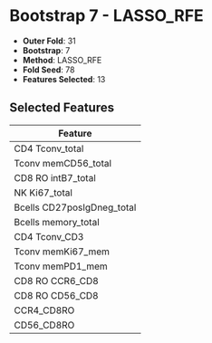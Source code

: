 # Bootstrap 7 - LASSO_RFE

- **Outer Fold**: 31
- **Bootstrap**: 7
- **Method**: LASSO_RFE
- **Fold Seed**: 78
- **Features Selected**: 13

## Selected Features

| Feature |
|---------|
| CD4 Tconv_total |
| Tconv memCD56_total |
| CD8 RO intB7_total |
| NK Ki67_total |
| Bcells CD27posIgDneg_total |
| Bcells memory_total |
| CD4 Tconv_CD3 |
| Tconv memKi67_mem |
| Tconv memPD1_mem |
| CD8 RO CCR6_CD8 |
| CD8 RO CD56_CD8 |
| CCR4_CD8RO |
| CD56_CD8RO |
